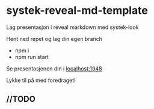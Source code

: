 # systek-reveal-md-template

Lag presentasjon i reveal markdown med systek-look


Hent ned repet og lag din egen branch

* npm i
* npm run start

Se presentasjonen din i [localhost:1948](http://localhost:1948/presentasjon.md#)


Lykke til på med foredraget!




## //TODO
